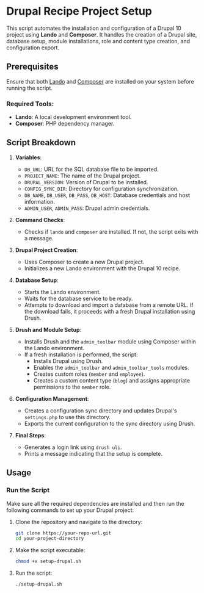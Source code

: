 # Drupal Recipe Project Setup

This script automates the installation and configuration of a Drupal 10 project using **Lando** and **Composer**. It handles the creation of a Drupal site, database setup, module installations, role and content type creation, and configuration export.

## Prerequisites

Ensure that both [Lando](https://docs.lando.dev/basics/installation.html) and [Composer](https://getcomposer.org/download/) are installed on your system before running the script.

### Required Tools:
- **Lando**: A local development environment tool.
- **Composer**: PHP dependency manager.

## Script Breakdown

1. **Variables**:
    - `DB_URL`: URL for the SQL database file to be imported.
    - `PROJECT_NAME`: The name of the Drupal project.
    - `DRUPAL_VERSION`: Version of Drupal to be installed.
    - `CONFIG_SYNC_DIR`: Directory for configuration synchronization.
    - `DB_NAME`, `DB_USER`, `DB_PASS`, `DB_HOST`: Database credentials and host information.
    - `ADMIN_USER`, `ADMIN_PASS`: Drupal admin credentials.

2. **Command Checks**:
    - Checks if `lando` and `composer` are installed. If not, the script exits with a message.

3. **Drupal Project Creation**:
    - Uses Composer to create a new Drupal project.
    - Initializes a new Lando environment with the Drupal 10 recipe.

4. **Database Setup**:
    - Starts the Lando environment.
    - Waits for the database service to be ready.
    - Attempts to download and import a database from a remote URL. If the download fails, it proceeds with a fresh Drupal installation using Drush.

5. **Drush and Module Setup**:
    - Installs Drush and the `admin_toolbar` module using Composer within the Lando environment.
    - If a fresh installation is performed, the script:
        - Installs Drupal using Drush.
        - Enables the `admin_toolbar` and `admin_toolbar_tools` modules.
        - Creates custom roles (`member` and `employee`).
        - Creates a custom content type (`blog`) and assigns appropriate permissions to the `member` role.

6. **Configuration Management**:
    - Creates a configuration sync directory and updates Drupal's `settings.php` to use this directory.
    - Exports the current configuration to the sync directory using Drush.

7. **Final Steps**:
    - Generates a login link using `drush uli`.
    - Prints a message indicating that the setup is complete.

## Usage

### Run the Script

Make sure all the required dependencies are installed and then run the following commands to set up your Drupal project:

1. Clone the repository and navigate to the directory:
    ```bash
    git clone https://your-repo-url.git
    cd your-project-directory
    ```

2. Make the script executable:
    ```bash
    chmod +x setup-drupal.sh
    ```

3. Run the script:
    ```bash
    ./setup-drupal.sh
    ```
